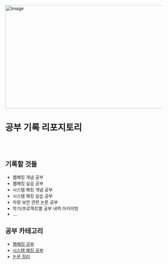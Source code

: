 <img width="1206" height="331" alt="Image" src="https://github.com/user-attachments/assets/f036d100-2231-4f25-9f7c-159f0d0ded7f" />

# 공부 기록 리포지토리

<br>
<br>

## 기록할 것들
- 웹해킹 개념 공부
- 웹해킹 실습 공부
- 시스템 해킹 개념 공부
- 시스템 해킹 실습 공부
- 차량 보안 관련 논문 공부
- 학기/프로젝트별 공부 내역 아카이빙
- ....
  
  
## 공부 카테고리
- [웹해킹 공부](./WebHacking/)
- [시스템 해킹 공부](./SystemHacking/)
- [논문 정리](./Papers/)










